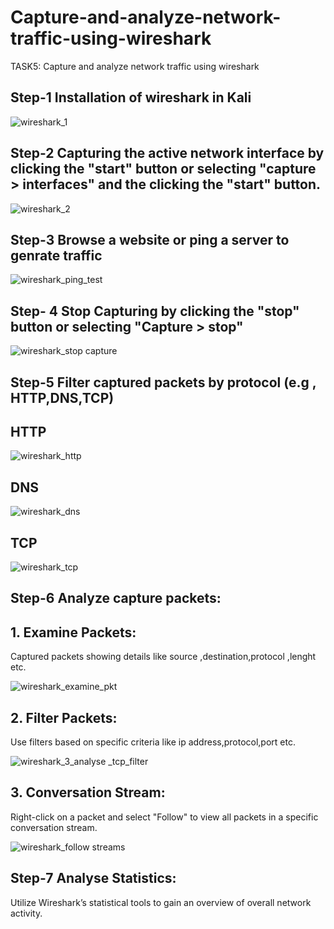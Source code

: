 # Capture-and-analyze-network-traffic-using-wireshark
TASK5: Capture and analyze network traffic using wireshark

## Step-1 Installation of wireshark in Kali

![wireshark_1](https://github.com/user-attachments/assets/6a201db3-502d-449a-8d02-b4f36a615f9c)

## Step-2 Capturing the active network interface by clicking the "start" button or selecting "capture > interfaces" and the clicking the "start" button.

![wireshark_2](https://github.com/user-attachments/assets/53834651-79d9-4f83-98a4-745c94d12d09)


## Step-3 Browse a website or ping a server to genrate traffic

![wireshark_ping_test](https://github.com/user-attachments/assets/b5c0675e-3906-44b9-bcf0-7b0e7afc7103)


## Step- 4 Stop Capturing by clicking the "stop" button or selecting "Capture > stop"

![wireshark_stop capture](https://github.com/user-attachments/assets/46a9f910-e2ef-49a6-9afe-db9f35387f6e)

## Step-5 Filter captured packets by protocol (e.g , HTTP,DNS,TCP)

## HTTP
![wireshark_http](https://github.com/user-attachments/assets/112c0b4a-ad03-4563-8a92-052c585988c9)

## DNS
![wireshark_dns](https://github.com/user-attachments/assets/adfa1078-5e6a-4ffb-bfab-13fb9e455784)

## TCP
![wireshark_tcp](https://github.com/user-attachments/assets/05027f99-6102-4b94-a929-c5e77a359626)




## Step-6 Analyze capture packets:

## 1. Examine Packets:
Captured packets showing details like source ,destination,protocol ,lenght etc.

![wireshark_examine_pkt](https://github.com/user-attachments/assets/27893009-0b4d-4a0f-bd02-fb2c03fc91d6)

## 2. Filter Packets:

Use filters based on specific criteria like ip address,protocol,port etc.

![wireshark_3_analyse _tcp_filter](https://github.com/user-attachments/assets/4a4853ba-5f47-44b9-acbc-b77fa828eb5a)

## 3. Conversation Stream:

Right-click on a packet and select "Follow" to view all packets in a specific conversation stream.

![wireshark_follow streams](https://github.com/user-attachments/assets/fc283207-0a8c-4fca-ab26-48b5a8dc637f)


## Step-7 Analyse Statistics:

Utilize Wireshark’s statistical tools to gain an overview of overall network activity.









